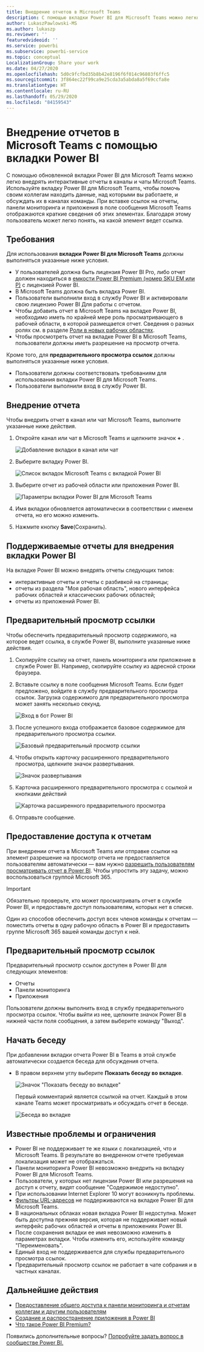 ```yaml
---
title: Внедрение отчетов в Microsoft Teams
description: С помощью вкладки Power BI для Microsoft Teams можно легко внедрять интерактивные отчеты в каналы и чаты.
author: LukaszPawlowski-MS
ms.author: lukaszp
ms.reviewer: ''
featuredvideoid: ''
ms.service: powerbi
ms.subservice: powerbi-service
ms.topic: conceptual
LocalizationGroup: Share your work
ms.date: 04/27/2020
ms.openlocfilehash: 5d0c9fcfbd35b8b42e8196f6f014c96803f6ffc5
ms.sourcegitcommit: 3f864ec22f99ca9e25cda3a5abda8a5f69ccfa8e
ms.translationtype: HT
ms.contentlocale: ru-RU
ms.lasthandoff: 05/29/2020
ms.locfileid: "84159543"
---
```

# <a name="embed-reports-in-microsoft-teams-with-the-power-bi-tab"></a>Внедрение отчетов в Microsoft Teams с помощью вкладки Power BI

С помощью обновленной вкладки Power BI для Microsoft Teams можно легко внедрять интерактивные отчеты в каналы и чаты Microsoft Teams. Используйте вкладку Power BI для Microsoft Teams, чтобы помочь своим коллегам находить данные, над которыми вы работаете, и обсуждать их в каналах команды.  При вставке ссылок на отчеты, панели мониторинга и приложения в поле сообщения Microsoft Teams отображаются краткие сведения об этих элементах. Благодаря этому пользователь может легко понять, на какой элемент ведет ссылка.

## <a name="requirements"></a>Требования

Для использования **вкладки Power BI для Microsoft Teams** должны выполняться указанные ниже условия.

- У пользователей должна быть лицензия Power BI Pro, либо отчет должен находиться в [емкости Power BI Premium (номер SKU EM или P)](../admin/service-premium-what-is.md) с лицензией Power BI.
- В Microsoft Teams должна быть вкладка Power BI.
- Пользователи выполнили вход в службу Power BI и активировали свою лицензию Power BI Для работы с отчетом.
- Чтобы добавить отчет в Microsoft Teams на вкладке Power BI, необходимо иметь по крайней мере роль просматривающего в рабочей области, в которой размещается отчет. Сведения о разных ролях см. в разделе [Роли в новых рабочих областях](service-new-workspaces.md#roles-in-the-new-workspaces).
- Чтобы просмотреть отчет на вкладке Power BI в Microsoft Teams, пользователи должны иметь разрешение на просмотр отчета.

Кроме того, для **предварительного просмотра ссылок** должны выполняться указанные ниже условия.
- Пользователи должны соответствовать требованиям для использования вкладки Power BI для Microsoft Teams.
- Пользователи выполнили вход в службу Power BI. 


## <a name="embed-your-report"></a>Внедрение отчета

Чтобы внедрить отчет в канал или чат Microsoft Teams, выполните указанные ниже действия.

1. Откройте канал или чат в Microsoft Teams и щелкните значок **+** .

    ![Добавление вкладки в канал или чат](media/service-embed-report-microsoft-teams/service-embed-report-microsoft-teams-add.png)

2. Выберите вкладку Power BI.

    ![Список вкладок Microsoft Teams с вкладкой Power BI](media/service-embed-report-microsoft-teams/service-embed-report-microsoft-teams-tab.png)

3. Выберите отчет из рабочей области или приложения Power BI.

    ![Параметры вкладки Power BI для Microsoft Teams](media/service-embed-report-microsoft-teams/service-embed-report-microsoft-teams-tab-settings.png)

4. Имя вкладки обновляется автоматически в соответствии с именем отчета, но его можно изменить. 

5. Нажмите кнопку **Save**(Сохранить).

## <a name="supported-reports-for-embedding-the-power-bi-tab"></a>Поддерживаемые отчеты для внедрения вкладки Power BI
На вкладке Power BI можно внедрять отчеты следующих типов:

- интерактивные отчеты и отчеты с разбивкой на страницы;
- отчеты из раздела "Моя рабочая область", нового интерфейса рабочих областей и классических рабочих областей;
- отчеты из приложений Power BI.

## <a name="get-a-link-preview"></a>Предварительный просмотр ссылки

Чтобы обеспечить предварительный просмотр содержимого, на которое ведет ссылка, в службе Power BI, выполните указанные ниже действия.

1. Скопируйте ссылку на отчет, панель мониторинга или приложение в службе Power BI. Например, скопируйте ссылку из адресной строки браузера.

2. Вставьте ссылку в поле сообщения Microsoft Teams. Если будет предложено, войдите в службу предварительного просмотра ссылок. Загрузка содержимого для предварительного просмотра может занять несколько секунд.

    ![Вход в бот Power BI](media/service-embed-report-microsoft-teams/service-teams-link-preview-sign-in-needed.png)

3. После успешного входа отображается базовое содержимое для предварительного просмотра ссылки.

    ![Базовый предварительный просмотр ссылки](media/service-embed-report-microsoft-teams/service-teams-link-preview-basic.png)

4. Чтобы открыть карточку расширенного предварительного просмотра, щелкните значок развертывания.

    ![Значок развертывания](media/service-embed-report-microsoft-teams/service-teams-link-preview-expand-icon.png)

5. Карточка расширенного предварительного просмотра с ссылкой и кнопками действий

    ![Карточка расширенного предварительного просмотра](media/service-embed-report-microsoft-teams/service-teams-link-preview-nice-card.png)

6. Отправьте сообщение.



## <a name="grant-access-to-reports"></a>Предоставление доступа к отчетам

При внедрении отчета в Microsoft Teams или отправке ссылки на элемент разрешение на просмотр отчета не предоставляется пользователям автоматически — вам нужно [разрешить пользователям просматривать отчет в Power BI](service-share-dashboards.md). Чтобы упростить эту задачу, можно воспользоваться группой Microsoft 365.

> [!IMPORTANT]
> Обязательно проверьте, кто может просматривать отчет в службе Power BI, и предоставьте доступ пользователям, которых нет в списке.

Один из способов обеспечить доступ всех членов команды к отчетам — поместить отчеты в одну рабочую область в Power BI и предоставить группе Microsoft 365 вашей команды доступ к ней.

## <a name="link-previews"></a>Предварительный просмотр ссылок 

Предварительный просмотр ссылок доступен в Power BI для следующих элементов:
- Отчеты
- Панели мониторинга
- Приложения

Пользователи должны выполнить вход в службу предварительного просмотра ссылок. Чтобы выйти из нее, щелкните значок Power BI в нижней части поля сообщения, а затем выберите команду "Выход".

## <a name="start-a-conversation"></a>Начать беседу

При добавлении вкладки отчета Power BI в Teams в этой службе автоматически создается беседа для обсуждения отчета. 

- В правом верхнем углу выберите **Показать беседу во вкладке**.

    ![Значок "Показать беседу во вкладке"](media/service-embed-report-microsoft-teams/power-bi-teams-conversation-icon.png)

    Первый комментарий является ссылкой на отчет. Каждый в этом канале Teams может просматривать и обсуждать отчет в беседе.

    ![Беседа во вкладке](media/service-embed-report-microsoft-teams/power-bi-teams-conversation-tab.png)

## <a name="known-issues-and-limitations"></a>Известные проблемы и ограничения

- Power BI не поддерживает те же языки с локализацией, что и Microsoft Teams. В результате во внедренном отчете требуемая локализация может не отображаться.
- Панели мониторинга Power BI невозможно внедрить на вкладку Power BI для Microsoft Teams.
- Пользователи, у которых нет лицензии Power BI или разрешения на доступ к отчету, видят сообщение "Содержимое недоступно".
- При использовании Internet Explorer 10 могут возникнуть проблемы. <!--You can look at the [browsers support for Power BI](../consumer/end-user-browsers.md) and for [Microsoft 365](https://products.office.com/office-system-requirements#Browsers-section). -->
- [Фильтры URL-адресов](service-url-filters.md) не поддерживаются на вкладке Power BI для Microsoft Teams.
- В национальных облаках новая вкладка Power BI недоступна. Может быть доступна прежняя версия, которая не поддерживает новый интерфейс рабочих областей и отчеты в приложениях Power BI. 
- После сохранения вкладки ее имя невозможно изменить в параметрах вкладки. Чтобы изменить его, используйте команду "Переименовать".
- Единый вход не поддерживается для службы предварительного просмотра ссылок.
- Предварительный просмотр ссылок не работает в чате собрания и в частных каналах.

## <a name="next-steps"></a>Дальнейшие действия
- [Предоставление общего доступа к панели мониторинга и отчетам коллегам и другим пользователям](service-share-dashboards.md)  
- [Создание и распространение приложения в Power BI](service-create-distribute-apps.md)  
- [Что такое Power BI Premium?](../admin/service-premium-what-is.md)

Появились дополнительные вопросы? [Попробуйте задать вопрос в сообществе Power BI.](https://community.powerbi.com/)
